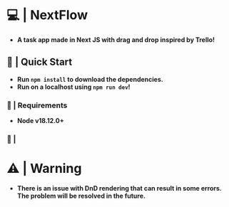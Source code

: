 # 💻 | NextFlow
+ **A task app made in Next JS with drag and drop inspired by Trello!**
## 🚀 | Quick Start
+ **Run ```npm install``` to download the dependencies.**
+ **Run on a localhost using ```npm run dev```!**
### 📝 | Requirements
+ **Node v18.12.0+**
### 📝 | 
# ⚠️ | Warning
+ **There is an issue with DnD rendering that can result in some errors.
The problem will be resolved in the future.**
